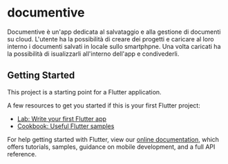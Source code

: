 # documentive

Documentive è un'app dedicata al salvataggio e alla gestione di documenti su cloud.
L'utente ha la possibilità di creare dei progetti e caricare al loro interno i documenti
salvati in locale sullo smartphpne. Una volta caricati ha la possibilità di isualizzarli
all'interno dell'app e condivederli.

## Getting Started

This project is a starting point for a Flutter application.

A few resources to get you started if this is your first Flutter project:

- [Lab: Write your first Flutter app](https://flutter.dev/docs/get-started/codelab)
- [Cookbook: Useful Flutter samples](https://flutter.dev/docs/cookbook)

For help getting started with Flutter, view our
[online documentation](https://flutter.dev/docs), which offers tutorials,
samples, guidance on mobile development, and a full API reference.
